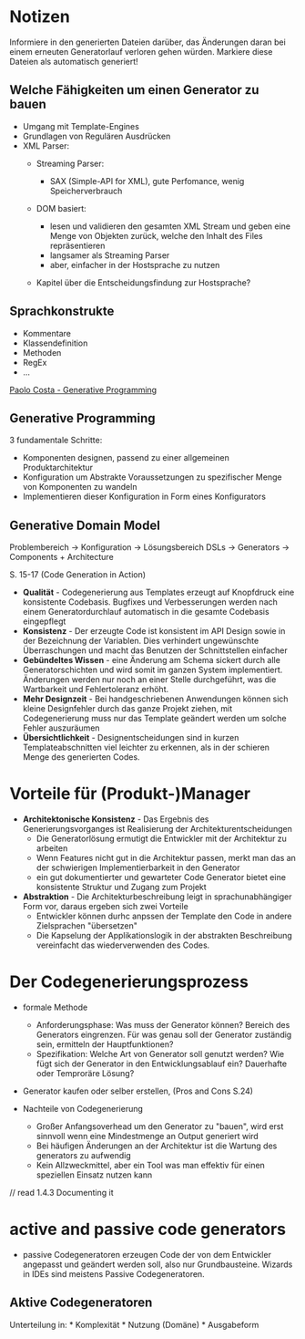 # Notizen

Informiere in den generierten Dateien darüber, das Änderungen daran bei einem erneuten Generatorlauf verloren gehen würden. Markiere diese Dateien als automatisch generiert!

## Welche Fähigkeiten um einen Generator zu bauen

* Umgang mit Template-Engines
* Grundlagen von Regulären Ausdrücken
* XML Parser:
	- Streaming Parser:
		* SAX (Simple-API for XML), gute Perfomance, wenig Speicherverbrauch
	- DOM basiert:
		* lesen und validieren den gesamten XML Stream und geben eine Menge von Objekten zurück, welche den Inhalt des Files repräsentieren
		* langsamer als Streaming Parser
		* aber, einfacher in der Hostsprache zu nutzen

	- Kapitel über die Entscheidungsfindung zur Hostsprache?

## Sprachkonstrukte

* Kommentare
* Klassendefinition
* Methoden
* RegEx
* ...

[Paolo Costa - Generative Programming](http://research.microsoft.com/en-us/um/people/pcosta/slides/GenerativeProgramming.pdf)

## Generative Programming

3 fundamentale Schritte:
- Komponenten designen, passend zu einer allgemeinen Produktarchitektur
- Konfiguration um Abstrakte Voraussetzungen zu spezifischer Menge von Komponenten zu wandeln
- Implementieren dieser Konfiguration in Form eines Konfigurators

## Generative Domain Model

Problembereich -> Konfiguration -> Lösungsbereich
DSLs -> Generators -> Components + Architecture


S. 15-17 (Code Generation in Action)
* **Qualität** - Codegenerierung aus Templates erzeugt auf Knopfdruck eine konsistente Codebasis. Bugfixes und Verbesserungen werden nach einem Generatordurchlauf automatisch in die gesamte Codebasis eingepflegt
* **Konsistenz** - Der erzeugte Code ist konsistent im API Design sowie in der Bezeichnung der Variablen. Dies verhindert ungewünschte Überraschungen und macht das Benutzen der Schnittstellen einfacher
* **Gebündeltes Wissen** - eine Änderung am Schema sickert durch alle Generatorschichten und wird somit im ganzen System implementiert. Änderungen werden nur noch an einer Stelle durchgeführt, was die Wartbarkeit und Fehlertoleranz erhöht.
* **Mehr Designzeit** - Bei handgeschriebenen Anwendungen können sich kleine Designfehler durch das ganze Projekt ziehen, mit Codegenerierung muss nur das Template geändert werden um solche Fehler auszuräumen
* **Übersichtlichkeit** - Designentscheidungen sind in kurzen Templateabschnitten viel leichter zu erkennen, als in der schieren Menge des generierten Codes.

# Vorteile für (Produkt-)Manager

* **Architektonische Konsistenz** - Das Ergebnis des Generierungsvorganges ist Realisierung der Architekturentscheidungen
	* Die Generatorlösung ermutigt die Entwickler mit der Architektur zu arbeiten
	* Wenn Features nicht gut in die Architektur passen, merkt man das an der schwierigen Implementierbarkeit in den Generator
	* ein gut dokumentierter und gewarteter Code Generator bietet eine konsistente Struktur und Zugang zum Projekt
* **Abstraktion** - Die Architekturbeschreibung leigt in sprachunabhängiger Form vor, daraus ergeben sich zwei Vorteile
    * Entwickler können durhc anpssen der Template den Code in andere Zielsprachen "übersetzen"
    * Die Kapselung der Applikationslogik in der abstrakten Beschreibung vereinfacht das wiederverwenden des Codes.

# Der Codegenerierungsprozess

* formale Methode
	- Anforderungsphase:
		Was muss der Generator können? Bereich des Generators eingrenzen. Für was genau soll der Generator zuständig sein, ermitteln der Hauptfunktionen? 
	- Spezifikation:
		Welche Art von Generator soll genutzt werden? Wie fügt sich der Generator in den Entwicklungsablauf ein? Dauerhafte oder Temproräre Lösung?

* Generator kaufen oder selber erstellen, (Pros and Cons S.24)

* Nachteile von Codegenerierung
	- Großer Anfangsoverhead um den Generator zu "bauen", wird erst sinnvoll wenn eine Mindestmenge an Output generiert wird
	- Bei häufigen Änderungen an der Architektur ist die Wartung des generators zu aufwendig
	- Kein Allzweckmittel, aber ein Tool was man effektiv für einen speziellen Einsatz nutzen kann

// read 1.4.3 Documenting it

# active and passive code generators

* passive Codegeneratoren erzeugen Code der von dem Entwickler angepasst und geändert werden soll, also nur Grundbausteine. Wizards in IDEs sind meistens Passive Codegeneratoren.

## Aktive Codegeneratoren

Unterteilung in:
	* Komplexität
	* Nutzung (Domäne)
	* Ausgabeform

	